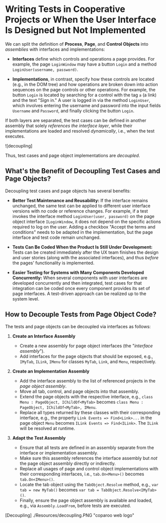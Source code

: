 # Writing Tests in Cooperative Projects or When the User Interface Is Designed but Not Implemented

We can split the definition of **Process**, **Page**, and **Control Objects** into *assemblies* with interfaces and implementations:

- **Interfaces** define which controls and operations a page provides. For example, the page `LoginWindow` may have a button `Login` and a method `LoginUser(username, password)`.
  
- **Implementations**, in contrast, specify how these controls are located (e.g., in the DOM tree) and how operations are broken down into action sequences on the page controls or other operations. For example, the button `Login` is located by searching for a control with the tag `a` (a link) and the text "Sign in." A user is logged in via the method `LoginUser`, which involves entering the username and password into the input fields `Username` and `Password`, and finally clicking the button `Login`.

If both layers are separated, the test cases can be defined in another assembly that solely *references the interface layer*, while their implementations are loaded and resolved *dynamically*, i.e., when the test executes.

![decoupling]

Thus, test cases and page object implementations are *decoupled*.

## What's the Benefit of Decoupling Test Cases and Page Objects?

Decoupling test cases and page objects has several benefits:

- **Better Test Maintenance and Reusability:** If the interface remains unchanged, the same test can be applied to different user interface versions with *no* code or reference changes. For example, if a test invokes the interface method `LoginUser(user, password)` on the page object interface `ILoginWindow`, it does not depend on the specific actions required to log on the user. Adding a checkbox "Accept the terms and conditions" needs to be adapted in the implementation, but the page interface and test code remain unchanged.

- **Tests Can Be Coded When the Product Is Still Under Development:** Tests can be created immediately after the UX team finishes the design and user stories (along with the associated interfaces), and thus *before* the pages' functionality is implemented.

- **Easier Testing for Systems with Many Components Developed Concurrently:** When several components with user interfaces are developed concurrently and then integrated, test cases for that integration can be coded once every component provides its set of page interfaces. A test-driven approach can be realized up to the system level.

## How to Decouple Tests from Page Object Code?

The tests and page objects can be decoupled via interfaces as follows:

1. **Create an Interface Assembly**
   - Create a new assembly for page object interfaces (the "*interface assembly*").
   - Add interfaces for the page objects that should be exposed, e.g., `IMyTab`, `ILink`, `IMenu` for classes `MyTab`, `Link`, and `Menu`, respectively.

2. **Create an Implementation Assembly**
   - Add the interface assembly to the list of referenced projects in the *page object assembly*.
   - Move all tab, control, and page objects into that assembly.
   - Extend the page objects with the respective interface, e.g., `class Menu : PageObject, IChildOf<MyTab>` becomes `class Menu : PageObject, IChildOf<MyTab>, IMenu`.
   - Replace all types returned by these classes with their corresponding interface, e.g., the property `Link Events => Find<Link>...` in the page object `Menu` becomes `ILink Events => Find<ILink>`. The `ILink` will be resolved at runtime.

3. **Adapt the Test Assembly**
   - Ensure that all tests are defined in an assembly separate from the interface or implementation assembly.
   - Make sure this assembly references the interface assembly but *not* the page object assembly directly or indirectly.
   - Replace all usages of page and control object implementations with their corresponding interfaces, i.e., `tab.On<Menu>()` becomes `tab.On<IMenu>()`.
   - Locate the tab object using the `TabObject.Resolve` method, e.g., `var tab = new MyTab()` becomes `var tab = TabObject.Resolve<IMyTab>()`.
   - Finally, ensure the page object assembly is available and loaded, e.g., via `Assembly.LoadFrom`, before tests are executed.

[Decoupling] ./Resources/decoupling.PNG "coparoo web logo"
